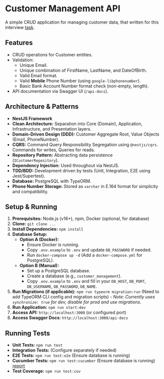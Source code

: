 # Customer Management API

A simple CRUD application for managing customer data, that written for this interview [task](task.md).

## Features

- CRUD operations for Customer entities.
- Validation:
  - Unique Email.
  - Unique combination of FirstName, LastName, and DateOfBirth.
  - Valid Email format.
  - Valid **Mobile** Phone Number (using `google-libphonenumber`).
  - Basic Bank Account Number format check (non-empty, length).
- API documentation via Swagger UI (`/api-docs`).

## Architecture & Patterns

- **NestJS Framework**
- **Clean Architecture:** Separation into Core (Domain), Application, Infrastructure, and Presentation layers.
- **Domain-Driven Design (DDD):** Customer Aggregate Root, Value Objects (Email, PhoneNumber).
- **CQRS:** Command Query Responsibility Segregation using `@nestjs/cqrs`. Commands for writes, Queries for reads.
- **Repository Pattern:** Abstracting data persistence (`ICustomerRepository`).
- **Dependency Injection:** Used throughout via NestJS.
- **TDD/BDD:** Development driven by tests (Unit, Integration, E2E using Jest/Supertest).
- **Database:** PostgreSQL with TypeORM.
- **Phone Number Storage:** Stored as `varchar` in E.164 format for simplicity and compatibility.

## Setup & Running

1.  **Prerequisites:** Node.js (v16+), npm, Docker (optional, for database)
2.  **Clone:** `git clone ...`
3.  **Install Dependencies:** `npm install`
4.  **Database Setup:**
    - **Option A (Docker):**
      - Ensure Docker is running.
      - Copy `.env.example` to `.env` and update `DB_PASSWORD` if needed.
      - Run `docker-compose up -d` (Add a `docker-compose.yml` for PostgreSQL).
    - **Option B (Manual):**
      - Set up a PostgreSQL database.
      - Create a database (e.g., `customer_management`).
      - Copy `.env.example` to `.env` and fill in your `DB_HOST`, `DB_PORT`, `DB_USERNAME`, `DB_PASSWORD`, `DB_NAME`.
5.  **Run Migrations (if applicable):** `npm run typeorm migration:run` (Need to add TypeORM CLI config and migration scripts) - _Note: Currently uses `synchronize: true` for dev, disable for prod and use migrations._
6.  **Run Application:** `npm run start:dev`
7.  **Access API:** `http://localhost:3000` (or configured port)
8.  **Access Swagger Docs:** `http://localhost:3000/api-docs`

## Running Tests

- **Unit Tests:** `npm run test`
- **Integration Tests:** (Configure separately if needed)
- **E2E Tests:** `npm run test:e2e` (Ensure database is running)
- **Cucumber Tests:** `npm run test:cucumber` (Ensure database is running) [report](cucumber-report.html)
- **Test Coverage:** `npm run test:cov`
